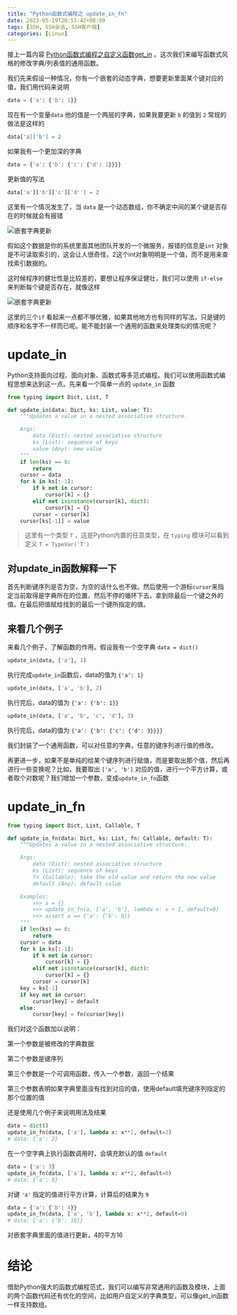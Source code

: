 ```yaml
---
title: "Python函数式编程之 update_in_fn"
date: 2023-05-19T20:53:42+08:00
tags: [SSH, SSH会话, SSH客户端]
categories: [Linux]
---
```


接上一篇内容 [Python函数式编程之自定义函数get_in](/post/python/python函数式编程之自定义函数get_in) 。这次我们来编写函数式风格的修改字典/列表值的通用函数。

我们先来假设一种情况，你有一个嵌套的动态字典，想要更新里面某个键对应的值，我们用代码来说明

```python
data = {'a': {'b': 1}}
```

现在有一个变量`data` 他的值是一个两层的字典，如果我要更新 `b` 的值到 `2` 常规的做法是这样的

```python
data['a]['b'] = 2
```

如果我有一个更加深的字典

```python
data = {'a': {'b': {'c': {'d': 1}}}}
```

更新值的写法

```python
data['a']['b']['c']['d''] = 2
```

这里有一个情况发生了，当 `data` 是一个动态数组，你不确定中间的某个键是否存在的时候就会有报错

![嵌套字典更新](/img/Python/nested_dict_update.png)

假如这个数据是你的系统里面其他团队开发的一个微服务，报错的信息是`int` 对象是不可读取索引的，这会让人很奇怪，2这个int对象明明是一个值，而不是用来查找索引数据的。

这时候程序的健壮性是比较差的，要想让程序保证健壮，我们可以使用 `if-else` 来判断每个键是否存在，就像这样

![嵌套字典更新](/img/Python/nested_dict_update_if_else.png)

这里的三个`if` 看起来一点都不够优雅，如果其他地方也有同样的写法，只是键的顺序和名字不一样而已呢。能不能封装一个通用的函数来处理类似的情况呢？

# update_in

Python支持面向过程、面向对象、函数式等多范式编程。我们可以使用函数式编程思想来达到这一点。先来看一个简单一点的 `update_in` 函数

```python
from typing import Dict, List, T

def update_in(data: Dict, ks: List, value: T):
    """Updates a value in a nested associative structure.

    Args:
        data (Dict): nested associative structure
        ks (List): sequence of keys
        value (Any): new value
    """
    if len(ks) == 0:
        return
    cursor = data
    for k in ks[:-1]:
        if k not in cursor:
            cursor[k] = {}
        elif not isinstance(cursor[k], dict):
            cursor[k] = {}
        cursor = cursor[k]
    cursor[ks[-1]] = value
```

> 这里有一个类型 `T` ，这是Python内置的任意类型，在 `typing` 模块可以看到定义 `T = TypeVar('T')`
>

## 对update_in函数解释一下

首先判断键序列是否为空，为空的话什么也不做。然后使用一个游标`cursor`来指定当前取得是字典所在的位置，然后不停的循环下去，拿到除最后一个键之外的值。在最后把值赋给找到的最后一个键所指定的值。

## 来看几个例子

来看几个例子，了解函数的作用。假设我有一个空字典 `data = dict()`

```python
update_in(data, ['a'], 1)
```

执行完成`update_in`函数后，data的值为 `{'a': 1}`

```python
update_in(data, ['a', 'b'], 2)
```

执行完后，data的值为 `{'a': {'b': 1}}`

```python
update_in(data, ['a', 'b', 'c', 'd'], 3)
```

执行完后，data的值为 `{'a': {'b': {'c': {'d': 3}}}}`

我们封装了一个通用函数，可以对任意的字典，任意的键序列进行值的修改。

再更进一步，如果不是单纯的给某个键序列进行赋值，而是要取出那个值，然后再进行一些变换呢？比如，我要取出 `['a', 'b']` 对应的值，进行一个平方计算，或者取个对数呢？我们增加一个参数，变成`update_in_fn`函数

# update_in_fn

```python
from typing import Dict, List, Callable, T

def update_in_fn(data: Dict, ks: List, fn: Callable, default: T):
    """Updates a value in a nested associative structure.

    Args:
        data (Dict): nested associative structure
        ks (List): sequence of keys
        fn (Callable): take the old value and return the new value
        default (Any): default value

    Examples:
        >>> a = {}
        >>> update_in_fn(a, ['a', 'b'], lambda x: x + 1, default=0)
        >>> assert a == {'a': {'b': 0}}
    """
    if len(ks) == 0:
        return
    cursor = data
    for k in ks[:-1]:
        if k not in cursor:
            cursor[k] = {}
        elif not isinstance(cursor[k], dict):
            cursor[k] = {}
        cursor = cursor[k]
    key = ks[-1]
    if key not in cursor:
        cursor[key] = default
    else:
        cursor[key] = fn(cursor[key])
```

我们对这个函数加以说明：

第一个参数是被修改的字典数据

第二个参数是键序列

第三个参数是一个可调用函数，传入一个参数，返回一个结果

第三个参数表明如果字典里面没有找到对应的值，使用default填充键序列指定的那个位置的值

还是使用几个例子来说明用法及结果

```python
data = dict()
update_in_fn(data, ['a'], lambda x: x**2, default=2)
# data: {'a': 2}
```

在一个空字典上执行函数调用时，会填充默认的值 `default`

```python
data = {'a': 3}
update_in_fn(data, ['a'], lambda x: x**2, default=0)
# data: {'a': 9}
```

对键 `'a'` 指定的值进行平方计算，计算后的结果为 `9`

```python
data = {'a': {'b': 4}}
update_in_fn(data, ['a', 'b'], lambda x: x**2, default=0)
# data: {'a': {'b': 16}}
```

对嵌套字典里面的值进行更新，4的平方16

# 结论

借助Python强大的函数式编程范式，我们可以编写非常通用的函数及模块，上面的两个函数代码还有优化的空间，比如用户自定义的字典类型，可以像get_in函数一样支持数组。